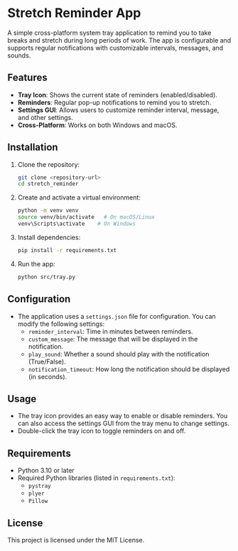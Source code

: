 
# Stretch Reminder App

A simple cross-platform system tray application to remind you to take breaks and stretch during long periods of work. The app is configurable and supports regular notifications with customizable intervals, messages, and sounds.

## Features

- **Tray Icon**: Shows the current state of reminders (enabled/disabled).
- **Reminders**: Regular pop-up notifications to remind you to stretch.
- **Settings GUI**: Allows users to customize reminder interval, message, and other settings.
- **Cross-Platform**: Works on both Windows and macOS.

## Installation

1. Clone the repository:

    ```bash
    git clone <repository-url>
    cd stretch_reminder
    ```

2. Create and activate a virtual environment:

    ```bash
    python -m venv venv
    source venv/bin/activate   # On macOS/Linux
    venv\Scripts\activate    # On Windows
    ```

3. Install dependencies:

    ```bash
    pip install -r requirements.txt
    ```

4. Run the app:

    ```bash
    python src/tray.py
    ```

## Configuration

- The application uses a `settings.json` file for configuration. You can modify the following settings:
  - `reminder_interval`: Time in minutes between reminders.
  - `custom_message`: The message that will be displayed in the notification.
  - `play_sound`: Whether a sound should play with the notification (True/False).
  - `notification_timeout`: How long the notification should be displayed (in seconds).

## Usage

- The tray icon provides an easy way to enable or disable reminders. You can also access the settings GUI from the tray menu to change settings.
- Double-click the tray icon to toggle reminders on and off.

## Requirements

- Python 3.10 or later
- Required Python libraries (listed in `requirements.txt`):
  - `pystray`
  - `plyer`
  - `Pillow`

## License

This project is licensed under the MIT License.
